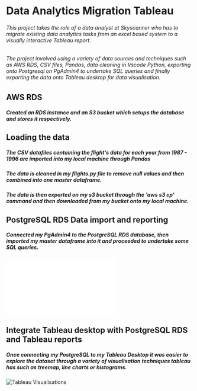 # Data Analytics Migration Tableau

###### This project takes the role of a data analyst at Skyscanner who has to migrate existing data analytics tasks from an excel based system to a visually interactive Tableau report.  
###### The project involved using a variety of data sources and techniques such as AWS RDS, CSV files, Pandas, data cleaning in Vscode Python, exporting onto Postgresql on PgAdmin4 to undertake SQL queries and finally exporting the data onto Tableau desktop for data visualisation. 

## AWS RDS
#####  Created an RDS instance and an S3 bucket which setups the database and stores it respectively. 

## Loading the data 
##### The CSV datafiles containing the flight's data for each year from 1987 - 1996 are imported into my local machine through Pandas 
##### The data is cleaned in my flights.py file to remove null values and then combined into one master dataframe.
##### The data is then exported on my s3 bucket through the 'aws s3 cp' command and then downloaded from my bucket onto my local machine.

## PostgreSQL RDS Data import and reporting
##### Connected my PgAdmin4 to the PostgreSQL RDS database, then imported my master dataframe into it and proceeded to undertake some SQL queries. 
![SQL results](sql_queries.md)

## Integrate Tableau desktop with PostgreSQL RDS and Tableau reports
##### Once connecting my PostgreSQL to my Tableau Desktop it was easier to explore the dataset through a variety of visualisation techniques tableau has such as treemap, line charts or histograms. 
![Tableau Visualisations](tableau_visualisations)
